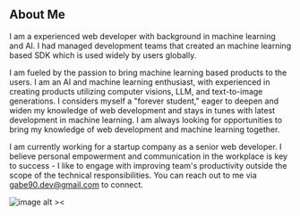 ## About Me

I am a experienced web developer with background in machine learning and AI.
I had managed development teams that created an machine learning based SDK which is used widely by users globally.

I am fueled by the passion to bring machine learning based products to the users.
I am an AI and machine learning enthusiast, with experienced in creating products utilizing computer visions, LLM, and text-to-image generations.
I considers myself a "forever student," eager to deepen and widen my knowledge of web development and stays in tunes with latest development in machine learning.
I am always looking for opportunities to bring my knowledge of web development and machine learning together.

I am currently working for a startup company as a senior web developer.
I believe personal empowerment and communication in the workplace is key to success - I like to engage with improving team's productivity outside the scope of the technical responsibilities.
You can reach out to me via gabe90.dev@gmail.com to connect.

![image alt ><](profile_picture.jpeg)

